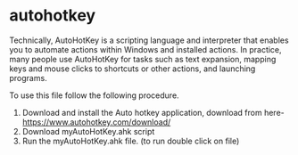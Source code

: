 # autohotkey
Technically, AutoHotKey is a scripting language and interpreter that enables you to automate actions within Windows and installed actions. In practice, many people use AutoHotKey for tasks such as text expansion, mapping keys and mouse clicks to shortcuts or other actions, and launching programs.

To use this file follow the following procedure.
1. Download and install the Auto hotkey application, download from here- https://www.autohotkey.com/download/
2. Download myAutoHotKey.ahk script
3. Run the myAutoHotKey.ahk file. (to run double click on file)
